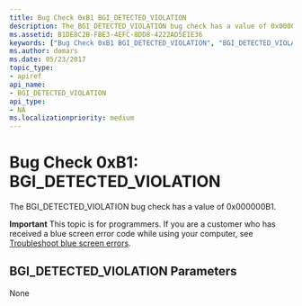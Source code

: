 ```yaml
---
title: Bug Check 0xB1 BGI_DETECTED_VIOLATION
description: The BGI_DETECTED_VIOLATION bug check has a value of 0x000000B1.
ms.assetid: B1DE8C2B-FBE3-4EFC-8DD8-4222AD5E1E36
keywords: ["Bug Check 0xB1 BGI_DETECTED_VIOLATION", "BGI_DETECTED_VIOLATION"]
ms.author: domars
ms.date: 05/23/2017
topic_type:
- apiref
api_name:
- BGI_DETECTED_VIOLATION
api_type:
- NA
ms.localizationpriority: medium
---
```


# Bug Check 0xB1: BGI\_DETECTED\_VIOLATION


The BGI\_DETECTED\_VIOLATION bug check has a value of 0x000000B1.

**Important** This topic is for programmers. If you are a customer who has received a blue screen error code while using your computer, see [Troubleshoot blue screen errors](http://windows.microsoft.com/windows-10/troubleshoot-blue-screen-errors).

## BGI\_DETECTED\_VIOLATION Parameters


None

 

 




